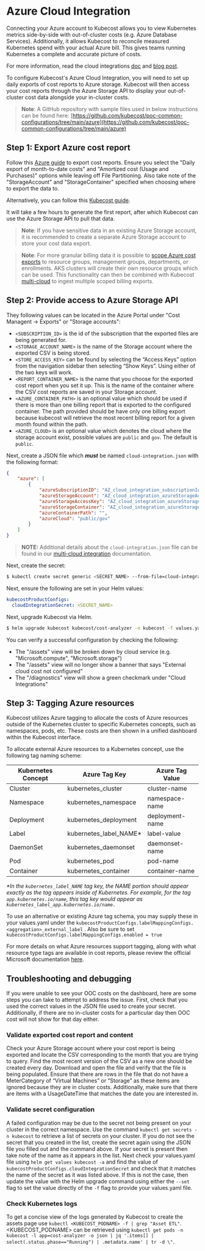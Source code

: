 # Azure Cloud Integration

Connecting your Azure account to Kubecost allows you to view Kubernetes metrics side-by-side with out-of-cluster costs (e.g. Azure Database Services). Additionally, it allows Kubecost to reconcile measured Kubernetes spend with your actual Azure bill. This gives teams running Kubernetes a complete and accurate picture of costs.

For more information, read the cloud integrations [doc](/install-and-configure/advanced-configuration/cloud-integration) and [blog post](https://blog.kubecost.com/blog/complete-picture-when-monitoring-kubernetes-costs/).

To configure Kubecost's Azure Cloud Integration, you will need to set up daily exports of cost reports to Azure storage. Kubecost will then access your cost reports through the Azure Storage API to display your out-of-cluster cost data alongside your in-cluster costs.

> **Note**: A GitHub repository with sample files used in below instructions can be found here: [https://github.com/kubecost/poc-common-configurations/tree/main/azure](https://github.com/kubecost/poc-common-configurations/tree/main/azure)

## Step 1: Export Azure cost report

Follow this [Azure guide](https://learn.microsoft.com/en-us/azure/cost-management-billing/costs/tutorial-export-acm-data) to export cost reports. Ensure you select the "Daily export of month-to-date costs" and "Amortized cost (Usage and Purchases)" options while leaving off File Partitioning. Also take note of the "StorageAccount" and "StorageContainer" specified when choosing where to export the data to.

Alternatively, you can follow this [Kubecost guide](https://github.com/kubecost/azure-hackfest-lab/tree/a51fad1b9640b5991e5d567941f5086eb626a83f/0\_create-azure-cost-export).

It will take a few hours to generate the first report, after which Kubecost can use the Azure Storage API to pull that data.

> **Note**: If you have sensitive data in an existing Azure Storage account, it is recommended to create a separate Azure Storage account to store your cost data export.

> **Note**: For more granular billing data it is possible to [scope Azure cost exports](https://learn.microsoft.com/en-us/azure/cost-management-billing/costs/understand-work-scopes) to resource groups, management groups, departments, or enrollments. AKS clusters will create their own resource groups which can be used. This functionality can then be combined with Kubecost [multi-cloud](/install-and-configure/advanced-configuration/cloud-integration/multi-cloud) to ingest multiple scoped billing exports.

## Step 2: Provide access to Azure Storage API


They following values can be located in the Azure Portal under "Cost Managent -> Exports" or "Storage accounts":

* `<SUBSCRIPTION_ID>` is the id of the subscription that the exported files are being generated for.
* `<STORAGE_ACCOUNT_NAME>` is the name of the Storage account where the exported CSV is being stored.
* `<STORE_ACCESS_KEY>` can be found by selecting the “Access Keys” option from the navigation sidebar then selecting “Show Keys”. Using either of the two keys will work.
* `<REPORT_CONTAINER_NAME>` is the name that you choose for the exported cost report when you set it up. This is the name of the container where the CSV cost reports are saved in your Storage account.
* `<AZURE_CONTAINER_PATH>` is an optional value which should be used if there is more than one billing report that is exported to the configured container. The path provided should be have only one billing export because kubecost will retrieve the most recent billing report for a given month found within the path.
* `<AZURE_CLOUD>` is an optional value which denotes the cloud where the storage account exist, possible values are `public` and `gov`. The default is `public`.

Next, create a JSON file which _**must**_ be named `cloud-integration.json` with the following format:

```json
{
    "azure": [
        {
            "azureSubscriptionID": "AZ_cloud_integration_subscriptionId",
            "azureStorageAccount": "AZ_cloud_integration_azureStorageAccount",
            "azureStorageAccessKey": "AZ_cloud_integration_azureStorageAccessKey",
            "azureStorageContainer": "AZ_cloud_integration_azureStorageContainer",
            "azureContainerPath": "",
            "azureCloud": "public/gov"
        }
    ]
}
```

> **NOTE:** Additional details about the `cloud-integration.json` file can be found in our [multi-cloud integration](/install-and-configure/advanced-configuration/cloud-integration/multi-cloud) documentation.

Next, create the secret:

```bash
$ kubectl create secret generic <SECRET_NAME> --from-file=cloud-integration.json -n kubecost
```

Next, ensure the following are set in your Helm values:

```yaml
kubecostProductConfigs:
  cloudIntegrationSecret: <SECRET_NAME>
```

Next, upgrade Kubecost via Helm.

```bash
$ helm upgrade kubecost kubecost/cost-analyzer -n kubecost -f values.yaml
```

You can verify a successful configuration by checking the following:

* The "/assets" view will be broken down by cloud service (e.g. "Microsoft.compute", "Microsoft.storage")
* The "/assets" view will no longer show a banner that says "External cloud cost not configured"
* The "/diagnostics" view will show a green checkmark under "Cloud Integrations"

## Step 3: Tagging Azure resources

Kubecost utilizes Azure tagging to allocate the costs of Azure resources outside of the Kubernetes cluster to specific Kubernetes concepts, such as namespaces, pods, etc. These costs are then shown in a unified dashboard within the Kubecost interface.

To allocate external Azure resources to a Kubernetes concept, use the following tag naming scheme:

| Kubernetes Concept | Azure Tag Key             | Azure Tag Value |
| ------------------ | ------------------------- | --------------- |
| Cluster            | kubernetes\_cluster       | cluster-name    |
| Namespace          | kubernetes\_namespace     | namespace-name  |
| Deployment         | kubernetes\_deployment    | deployment-name |
| Label              | kubernetes\_label\_NAME\* | label-value     |
| DaemonSet          | kubernetes\_daemonset     | daemonset-name  |
| Pod                | kubernetes\_pod           | pod-name        |
| Container          | kubernetes\_container     | container-name  |

_\*In the `kubernetes_label_NAME` tag key, the NAME portion should appear exactly as the tag appears inside of Kubernetes. For example, for the tag `app.kubernetes.io/name`, this tag key would appear as `kubernetes_label_app.kubernetes.io/name.`_

To use an alternative or existing Azure tag schema, you may supply these in your values.yaml under the `kubecostProductConfigs.labelMappingConfigs.<aggregation>_external_label` . Also be sure to set `kubecostProductConfigs.labelMappingConfigs.enabled = true`

For more details on what Azure resources support tagging, along with what resource type tags are available in cost reports, please review the official Microsoft documentation [here](https://docs.microsoft.com/en-us/azure/azure-resource-manager/management/tag-support).

## Troubleshooting and debugging

If you were unable to see your OOC costs on the dashboard, here are some steps you can take to attempt to address the issue. First, check that you used the correct values in the JSON file used to create your secret. Additionally, if there are no in-cluster costs for a particular day then OOC cost will not show for that day either.

### Validate exported cost report and content

Check your Azure Storage account where your cost report is being exported and locate the CSV corresponding to the month that you are trying to query. Find the most recent version of the CSV as a new one should be created every day. Download and open the file and verify that the file is being populated. Ensure that there are rows in the file that do not have a MeterCategory of “Virtual Machines” or “Storage” as these items are ignored because they are in cluster costs. Additionally, make sure that there are items with a UsageDateTime that matches the date you are interested in.

### Validate secret configuration

A failed configuration may be due to the secret not being present on your cluster in the correct namespace. Use the command `kubectl get secrets -n kubecost` to retrieve a list of secrets on your cluster. If you do not see the secret that you created in the list, create the secret again using the JSON file you filled out and the command above. If your secret is present then take note of the name as it appears in the list. Next check your values.yaml file using `helm get values kubecost -a` and find the value of `kubecostProductConfigs.cloudIntegrationSecret` and check that it matches the name of the secret as it was listed above. If this is not the case, then update the value with the Helm upgrade command using either the `--set` flag to set the value directly of the `-f` flag to provide your values.yaml file.

### Check Kubernetes logs

To get a concise view of the logs generated by Kubecost to create the assets page use `kubectl <KUBECOST_PODNAME> -f | grep "Asset ETL"`. \<KUBECOST\_PODNAME> can be retrieved using `kubectl get pods -n kubecost -l app=cost-analyzer -o json | jq '.items[] | select(.status.phase=="Running") | .metadata.name' | tr -d \"`.
